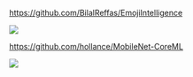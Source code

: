 https://github.com/BilalReffas/EmojiIntelligence

![](https://camo.githubusercontent.com/17f8d09222ca91541b5e78f0b0297c6b4fb3e9162507910f7c0f01afc8a1e5c6/687474703a2f2f696d6775722e636f6d2f3075727743544e2e706e67)

https://github.com/hollance/MobileNet-CoreML

![](https://github.com/hollance/MobileNet-CoreML/raw/master/Screenshot.png)

